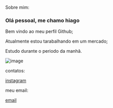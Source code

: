 Sobre mim:
### Olá pessoal, me chamo hiago

Bem vindo ao meu perfil Github;

Atualmente estou tarabalhando em um mercado;

Estudo durante o periodo da manhã.


![image](https://user-images.githubusercontent.com/105867520/169322728-cbd5e3b1-bc7e-4b4f-814f-09bf672c5043.png)

contatos:

[instagram](https://www.instagram.com/h1ago_17/)

meu email:

[email](https://myaccount.google.com/?utm_source=account-marketing-page&utm_medium=go-to-account-button&pli=1)
